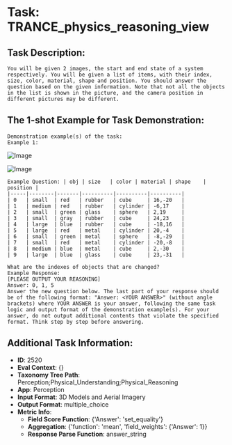 # Task: TRANCE_physics_reasoning_view

## Task Description:

```
You will be given 2 images, the start and end state of a system respectively. You will be given a list of items, with their index, size, color, material, shape and position. You should answer the question based on the given information. Note that not all the objects in the list is shown in the picture, and the camera position in different pictures may be different.
```

## The 1-shot Example for Task Demonstration:

```
Demonstration example(s) of the task:
Example 1:
```

![Image](10.png)

![Image](11.png)

```
Example Question: | obj | size   | color | material | shape    | position |
|-----|--------|-------|----------|----------|----------|
| 0   | small  | red   | rubber   | cube     | 16,-20   |
| 1   | medium | red   | rubber   | cylinder | -6,17    |
| 2   | small  | green | glass    | sphere   | 2,19     |
| 3   | small  | gray  | rubber   | cube     | 24,23    |
| 4   | large  | blue  | rubber   | cube     | -18,16   |
| 5   | large  | red   | metal    | cylinder | 20,-4    |
| 6   | small  | green | metal    | sphere   | -8,-29   |
| 7   | small  | red   | metal    | cylinder | -20,-8   |
| 8   | medium | blue  | metal    | cube     | 2,-30    |
| 9   | large  | blue  | glass    | cube     | 23,-31   |

What are the indexes of objects that are changed?
Example Response:
[PLEASE OUTPUT YOUR REASONING]
Answer: 0, 1, 5
Answer the new question below. The last part of your response should be of the following format: "Answer: <YOUR ANSWER>" (without angle brackets) where YOUR ANSWER is your answer, following the same task logic and output format of the demonstration example(s). For your answer, do not output additional contents that violate the specified format. Think step by step before answering.
```

## Additional Task Information:

- **ID**: 2520
- **Eval Context**: {}
- **Taxonomy Tree Path**: Perception;Physical_Understanding;Physical_Reasoning
- **App**: Perception
- **Input Format**: 3D Models and Aerial Imagery
- **Output Format**: multiple_choice
- **Metric Info**:
  - **Field Score Function**: {'Answer': 'set_equality'}
  - **Aggregation**: {'function': 'mean', 'field_weights': {'Answer': 1}}
  - **Response Parse Function**: answer_string
